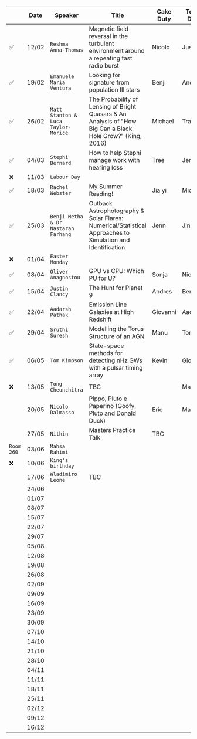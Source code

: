 |  | Date | Speaker | Title | Cake Duty | Towel Duty | 
| --- | --- | --- | --- | --- | --- |
| ✅ | 12/02 | `Reshma Anna-Thomas` | Magnetic field reversal in the turbulent environment around a repeating fast radio burst | Nicolo | Justin |
| ✅ | 19/02 | `Emanuele Maria Ventura` | Looking for signature from population III stars | Benji | Andres |
| ✅ | 26/02 | `Matt Stanton & Luca Taylor-Morice` | The Probability of Lensing of Bright Quasars & An Analysis of "How Big Can a Black Hole Grow?" (King, 2016) | Michael | Tracy |
| ✅ | 04/03 | `Stephi Bernard`| How to help Stephi manage work with hearing loss | Tree | Jenn |
| ❌ | 11/03 | `Labour Day` | | | |
| ✅ | 18/03 | `Rachel Webster` | My Summer Reading! | Jia yi | Michael |
| ✅ | 25/03 | `Benji Metha & Dr Nastaran Farhang` | Outback Astrophotography & Solar Flares: Numerical/Statistical Approaches to Simulation and Identification | Jenn | Jin |
| ❌ | 01/04 | `Easter Monday` | | |  |
| ✅ | 08/04 | `Oliver Anagnostou` | GPU vs CPU: Which PU for U? | Sonja | Nicolo |
| ✅ | 15/04 | `Justin Clancy` | The Hunt for Planet 9 | Andres | Benji |
| ✅ | 22/04 | `Aadarsh Pathak` | Emission Line Galaxies at High Redshift | Giovanni | Aadarsh |
| ✅ | 29/04 | `Sruthi Suresh` | Modelling the Torus Structure of an AGN | Manu | Tong |
| ✅ | 06/05 | `Tom Kimpson` | State-space methods for detecting nHz GWs with a pulsar timing array | Kevin | Giovanni |
| ❌ | 13/05 | `Tong Cheunchitra` | TBC | | Matt |
| | 20/05 | `Nicolo Dalmasso` | Pippo, Pluto e Paperino (Goofy, Pluto and Donald Duck) | Eric | Manu |
| | 27/05 | `Nithin` | Masters Practice Talk| TBC | | |
| `Room 260` | 03/06 | `Mahsa Rahimi` | | | |
| ❌ | 10/06 | `King's birthday` | | | |
| | 17/06 | `Wladimiro Leone` | TBC | | |
| | 24/06 | | | | |
| | 01/07 | | | | |
| | 08/07 | | | | |
| | 15/07 | | | | |
| | 22/07 | | | | |
| | 29/07 | | | | |
| | 05/08 | | | | |
| | 12/08 | | | | |
| | 19/08 | | | | |
| | 26/08 | | | | |
| | 02/09 | | | | |
| | 09/09 | | | | |
| | 16/09 | | | | |
| | 23/09 | | | | |
| | 30/09 | | | | |
| | 07/10 | | | | |
| | 14/10 | | | | |
| | 21/10 | | | | |
| | 28/10 | | | | |
| | 04/11 | | | | |
| | 11/11 | | | | |
| | 18/11 | | | | |
| | 25/11 | | | | |
| | 02/12 | | | | |
| | 09/12 | | | | |
| | 16/12 | | | | |
